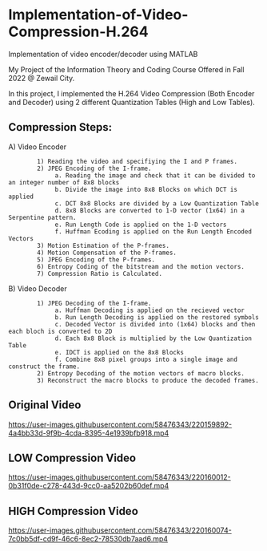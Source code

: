 # Implementation-of-Video-Compression-H.264
Implementation of video encoder/decoder using MATLAB

My Project of the Information Theory and Coding Course Offered in Fall 2022 @ Zewail City.

In this project, I implemented the H.264 Video Compression (Both Encoder and Decoder) using 2 different Quantization Tables (High and Low Tables).


## Compression Steps:

A) Video Encoder 

            1) Reading the video and specifiying the I and P frames. 
            2) JPEG Encoding of the I-frame. 
                 a. Reading the image and check that it can be divided to an integer number of 8x8 blocks 
                 b. Divide the image into 8x8 Blocks on which DCT is applied 
                 c. DCT 8x8 Blocks are divided by a Low Quantization Table 
                 d. 8x8 Blocks are converted to 1-D vector (1x64) in a Serpentine pattern. 
                 e. Run Length Code is applied on the 1-D vectors 
                 f. Huffman Ecoding is applied on the Run Length Encoded Vectors
            3) Motion Estimation of the P-frames.  
            4) Motion Compensation of the P-frames.  
            5) JPEG Encoding of the P-frames.   
            6) Entropy Coding of the bitstream and the motion vectors.  
            7) Compression Ratio is Calculated.  

B) Video Decoder 

            1) JPEG Decoding of the I-frame. 
                 a. Huffman Decoding is applied on the recieved vector   
                 b. Run Length Decoding is applied on the restored symbols 
                 c. Decoded Vector is divided into (1x64) blocks and then each bloch is converted to 2D 
                 d. Each 8x8 Block is multiplied by the Low Quantization Table 
                 e. IDCT is applied on the 8x8 Blocks 
                 f. Combine 8x8 pixel groups into a single image and construct the frame.
            2) Entropy Decoding of the motion vectors of macro blocks. 
            3) Reconstruct the macro blocks to produce the decoded frames. 





## Original Video <a name="Original Video"></a>
https://user-images.githubusercontent.com/58476343/220159892-4a4bb33d-9f9b-4cda-8395-4e1939bfb918.mp4

## LOW Compression Video <a name="LOW Compression Video"></a>
https://user-images.githubusercontent.com/58476343/220160012-0b31f0de-c278-443d-9cc0-aa5202b60def.mp4

## HIGH Compression Video <a name="HIGH Compression Video"></a>
https://user-images.githubusercontent.com/58476343/220160074-7c0bb5df-cd9f-46c6-8ec2-78530db7aad6.mp4
